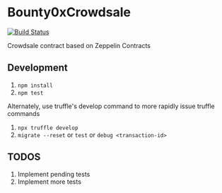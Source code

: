 # Bounty0xCrowdsale
[![Build Status](https://travis-ci.org/bounty0x/Bounty0xCrowdsale.svg?branch=master)](https://travis-ci.org/bounty0x/Bounty0xCrowdsale)

Crowdsale contract based on Zeppelin Contracts

## Development

1. `npm install`
1. `npm test`

Alternately, use truffle's develop command to more rapidly issue truffle commands

1. `npx truffle develop`
1. `migrate --reset` or `test` or `debug <transaction-id>`

## TODOS

1. Implement pending tests
1. Implement more tests